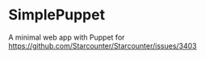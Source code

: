 # SimplePuppet

A minimal web app with Puppet for https://github.com/Starcounter/Starcounter/issues/3403
